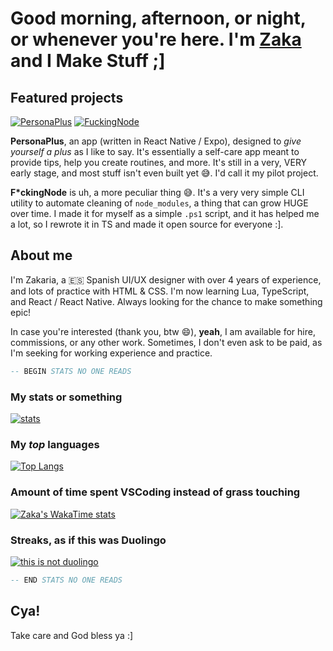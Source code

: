 # Good morning, afternoon, or night, or whenever you're here. I'm [Zaka](https://zakahacecosas.github.io) and I Make Stuff ;]

## Featured projects

<div>

[![PersonaPlus][card-personaplus]][repo-personaplus]
[![FuckingNode][card-fuckingnode]][repo-fuckingnode]

</div>

**PersonaPlus**, an app (written in React Native / Expo), designed to <i>give yourself a plus</i> as I like to say. It's essentially a self-care app meant to provide tips, help you create routines, and more. It's still in a very, VERY early stage, and most stuff isn't even built yet 😅. I'd call it my pilot project.

**F*ckingNode** is uh, a more peculiar thing 😅. It's a very very simple CLI utility to automate cleaning of `node_modules`, a thing that can grow HUGE over time. I made it for myself as a simple `.ps1` script, and it has helped me a lot, so I rewrote it in TS and made it open source for everyone :].

## About me

I'm Zakaria, a :es: Spanish UI/UX designer with over 4 years of experience, and lots of practice with HTML & CSS. I'm now learning Lua, TypeScript, and React / React Native. Always looking for the chance to make something epic!

In case you're interested (thank you, btw :smile:), **yeah**, I am available for hire, commissions, or any other work. Sometimes, I don't even ask to be paid, as I'm seeking for working experience and practice.

```lua
-- BEGIN STATS NO ONE READS
```

### My stats or something

[![stats](https://github-readme-stats.vercel.app/api?username=ZakaHaceCosas&show_icons=true&theme=github_dark&count_private=true&include_all_commits=true)](https://github.com/anuraghazra/github-readme-stats)

### My _top_ languages

[![Top Langs](https://github-readme-stats.vercel.app/api/top-langs/?username=ZakaHaceCosas&hide_progress=false&theme=gotham&layout=donut&langs_count=10)](https://github.com/ZakaHaceCosas)

### Amount of time spent VSCoding instead of grass touching

[![Zaka's WakaTime stats](https://github-readme-stats.vercel.app/api/wakatime?username=ZakaHaceCosas&layout=compact&theme=github_dark)](https://github.com/anuraghazra/github-readme-stats)

### Streaks, as if this was Duolingo

[![this is not duolingo](https://github-readme-streak-stats.herokuapp.com?user=ZakaHaceCosas&theme=gotham)](https://github-readme-streak-stats.herokuapp.com/demo/)

```lua
-- END STATS NO ONE READS
```

## Cya!

Take care and God bless ya :]

[card-personaplus]: https://github-readme-stats.vercel.app/api/pin/?username=ZakaHaceCosas&repo=personaplus&theme=gotham
[card-fuckingnode]: https://github-readme-stats.vercel.app/api/pin/?username=ZakaHaceCosas&repo=fuckingnode&theme=gotham

[repo-fuckingnode]: https://github.com/ZakaHaceCosas/fuckingnode
[repo-personaplus]: https://github.com/ZakaHaceCosas/personaplus
